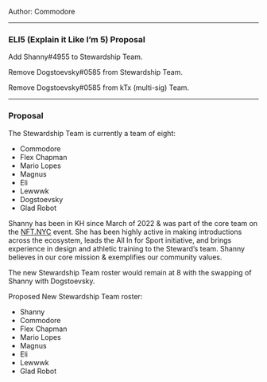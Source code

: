 Author: Commodore

---

### ELI5 (Explain it Like I’m 5) Proposal

Add Shanny#4955 to Stewardship Team.

Remove Dogstoevsky#0585 from Stewardship Team.

Remove Dogstoevsky#0585 from kTx (multi-sig) Team.

---

### Proposal

The Stewardship Team is currently a team of eight:

- Commodore
- Flex Chapman
- Mario Lopes
- Magnus
- Eli
- Lewwwk
- Dogstoevsky
- Glad Robot

Shanny has been in KH since March of 2022 & was part of the core team on the [NFT.NYC](http://NFT.NYC) event. She has been highly active in making introductions across the ecosystem, leads the All In for Sport initiative, and brings experience in design and athletic training to the Steward’s team. Shanny believes in our core mission & exemplifies our community values. 

The new Stewardship Team roster would remain at 8 with the swapping of Shanny with Dogstoevsky. 

Proposed New Stewardship Team roster:

- Shanny
- Commodore
- Flex Chapman
- Mario Lopes
- Magnus
- Eli
- Lewwwk
- Glad Robot